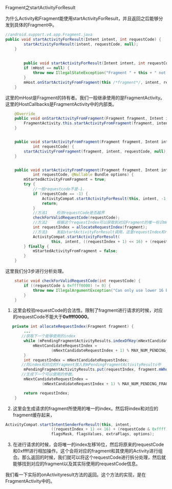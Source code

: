 Fragment之startActivityForResult

为什么Activity和Fragment能使用startActivityForResult，并且返回之后能够分发到具体的Fragment中。

```java
//android.support.v4.app.Fragment.java
public void startActivityForResult(Intent intent, int requestCode) {
        startActivityForResult(intent, requestCode, null);
    }
    
    
        public void startActivityForResult(Intent intent, int requestCode, @Nullable Bundle options) {
        if (mHost == null) {
            throw new IllegalStateException("Fragment " + this + " not attached to Activity");
        }
        mHost.onStartActivityFromFragment(this /*fragment*/, intent, requestCode, options);
    }
```

这里的mHost是Fragment的持有者。我们一般继承使用的是FragmentActivity。这里的HostCallbacks是FragmentActivity中的内部类。

```java
    @Override
    public void onStartActivityFromFragment(Fragment fragment, Intent intent, int requestCode) {
        FragmentActivity.this.startActivityFromFragment(fragment, intent, requestCode);
    }


    public void startActivityFromFragment(Fragment fragment, Intent intent,
            int requestCode) {
        startActivityFromFragment(fragment, intent, requestCode, null);
    }


    public void startActivityFromFragment(Fragment fragment, Intent intent,
            int requestCode, @Nullable Bundle options) {
        mStartedActivityFromFragment = true;
        try {
            //一般requestcode不是-1.
            if (requestCode == -1) {
                ActivityCompat.startActivityForResult(this, intent, -1, options);
                return;
            }
            //方法1    检测requestCode是否越界
            checkForValidRequestCode(requestCode);
            //方法2    根据这个requestIndex可以获取到对应Fragment的唯一标识mWho
            int requestIndex = allocateRequestIndex(fragment);
            //方法3    发起startActivityForResult调用，这里requestIndex和requestCode关联起来。
            ActivityCompat.startActivityForResult(
                    this, intent, ((requestIndex + 1) << 16) + (requestCode & 0xffff), options);
        } finally {
            mStartedActivityFromFragment = false;
        }
    }
```

这里我们分3步进行分析处理。

```java
    static void checkForValidRequestCode(int requestCode) {
        if ((requestCode & 0xffff0000) != 0) {
            throw new IllegalArgumentException("Can only use lower 16 bits for requestCode");
        }
    }
```

1. 这里会校验requestCode的合法性。限制了fragment进行请求的时候，对应的requestCode不能大于**0xffff0000**。

```java
   private int allocateRequestIndex(Fragment fragment) {
        ...
       //获取下一个能够使用的index
        while (mPendingFragmentActivityResults.indexOfKey(mNextCandidateRequestIndex) >= 0) {
            mNextCandidateRequestIndex =
                    (mNextCandidateRequestIndex + 1) % MAX_NUM_PENDING_FRAGMENT_ACTIVITY_RESULTS;
        }
        int requestIndex = mNextCandidateRequestIndex;
       //将index和对应的fragment放入到mPendingFragmentActivityResults中
        mPendingFragmentActivityResults.put(requestIndex, fragment.mWho);
       //生成下一个可以使用的参数。
        mNextCandidateRequestIndex =
                (mNextCandidateRequestIndex + 1) % MAX_NUM_PENDING_FRAGMENT_ACTIVITY_RESULTS;

        return requestIndex;
    }
```

2. 这里会生成请求的fragment所使用的唯一的index。然后将index和对应的fragment缓存起来，

```java
ActivityCompat.startIntentSenderForResult(this, intent,
                    ((requestIndex + 1) << 16) + (requestCode & 0xffff), fillInIntent,
                    flagsMask, flagsValues, extraFlags, options);
```

3. 在进行请求的时候，会将唯一的index左移16位，然后将原来的requestCode和0xffff进行相加操作。这个会将对应的fragment和其使用的Activity进行组合。那么返回的时候，我们就可以将这个requestCode进行拆分处理，然后就能够找到对应的fragment以及其实际使用的requestCode信息。

我们看一下实际的onActivityresult方法的返回。这个方法的实现，是在FragmentActivity中的。



